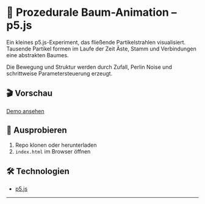 # 🌿 Prozedurale Baum-Animation – p5.js

Ein kleines p5.js-Experiment, das fließende Partikelstrahlen visualisiert.
Tausende Partikel formen im Laufe der Zeit Äste, Stamm und Verbindungen eine abstrakten Baumes.

Die Bewegung und Struktur werden durch Zufall, Perlin Noise und schrittweise Parametersteuerung erzeugt.

## 🎬 Vorschau

[Demo ansehen](demo.mov)

## 🚀 Ausprobieren

1. Repo klonen oder herunterladen
2. `index.html` im Browser öffnen

## 🛠️ Technologien

- [p5.js](https://p5js.org/)

---
